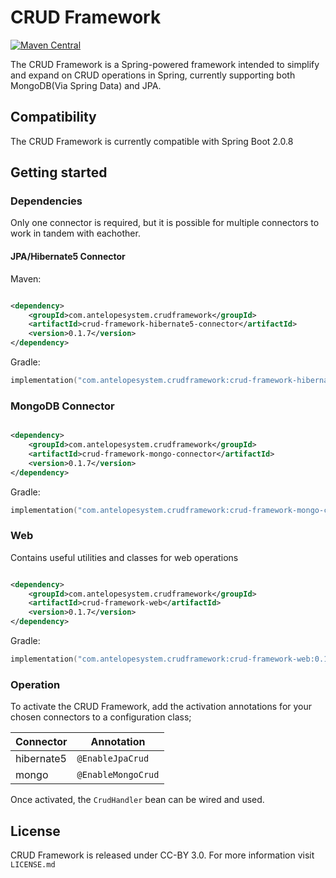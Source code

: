 # CRUD Framework

[![Maven Central](https://maven-badges.herokuapp.com/maven-central/com.antelopesystem.crudframework/crud-framework/badge.svg)](https://maven-badges.herokuapp.com/maven-central/com.antelopesystem.crudframework/crud-framework)

The CRUD Framework is a Spring-powered framework intended to simplify and expand on CRUD operations in Spring, currently
supporting both MongoDB(Via Spring Data) and JPA.


## Compatibility

The CRUD Framework is currently compatible with Spring Boot 2.0.8

## Getting started

### Dependencies

Only one connector is required, but it is possible for multiple connectors to work in tandem with eachother.

#### JPA/Hibernate5 Connector

Maven:

```xml

<dependency>
    <groupId>com.antelopesystem.crudframework</groupId>
    <artifactId>crud-framework-hibernate5-connector</artifactId>
    <version>0.1.7</version>
</dependency>
```

Gradle:

```kotlin
implementation("com.antelopesystem.crudframework:crud-framework-hibernate5-connector:0.1.7")
```

### MongoDB Connector

```xml

<dependency>
    <groupId>com.antelopesystem.crudframework</groupId>
    <artifactId>crud-framework-mongo-connector</artifactId>
    <version>0.1.7</version>
</dependency>
```

Gradle:

```kotlin
implementation("com.antelopesystem.crudframework:crud-framework-mongo-connector:0.1.7")
```


### Web

Contains useful utilities and classes for web operations

```xml

<dependency>
    <groupId>com.antelopesystem.crudframework</groupId>
    <artifactId>crud-framework-web</artifactId>
    <version>0.1.7</version>
</dependency>
```

Gradle:

```kotlin
implementation("com.antelopesystem.crudframework:crud-framework-web:0.1.7")
```

### Operation

To activate the CRUD Framework, add the activation annotations for your chosen connectors to a configuration class;

| Connector   | Annotation
|-------------|------------------|
| hibernate5 | `@EnableJpaCrud`
| mongo      | `@EnableMongoCrud`

Once activated, the `CrudHandler` bean can be wired and used.

## License

CRUD Framework is released under CC-BY 3.0. For more information visit `LICENSE.md`